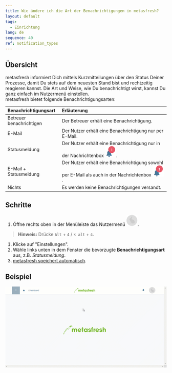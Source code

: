 ```yaml
---
title: Wie ändere ich die Art der Benachrichtigungen in metasfresh?
layout: default
tags:
  - Einrichtung
lang: de
sequence: 40
ref: notification_types
---
```


## Übersicht
metasfresh informiert Dich mittels Kurzmitteilungen über den Status Deiner Prozesse, damit Du stets auf dem neuesten Stand bist und rechtzeitig reagieren kannst. Die Art und Weise, wie Du benachrichtigt wirst, kannst Du ganz einfach im Nutzermenü einstellen.<br>
metasfresh bietet folgende Benachrichtigungsarten:

| Benachrichtigungsart | Erläuterung |
| :--- | :--- |
| Betreuer benachrichtigen | Der Betreuer erhält eine Benachrichtigung. |
| E-Mail | Der Nutzer erhält eine Benachrichtigung nur per E-Mail. |
| Statusmeldung | Der Nutzer erhält eine Benachrichtigung nur in der Nachrichtenbox ![](assets/NotificationBell_WebUI.png). |
| E-Mail + Statusmeldung | Der Nutzer erhält eine Benachrichtigung sowohl per E-Mail als auch in der Nachrichtenbox ![](assets/NotificationBell_WebUI.png). |
| Nichts | Es werden keine Benachrichtigungen versandt. |

## Schritte
1. Öffne rechts oben in der Menüleiste das Nutzermenü ![](assets/UserMenu_Rabbit_WebUI.png).
 >**Hinweis:** Drücke `Alt` + `4` / `⌥ alt` + `4`.

1. Klicke auf "Einstellungen".
1. Wähle links unten in dem Fenster die bevorzugte **Benachrichtigungsart** aus, z.B. *Statusmeldung*.
1. [metasfresh speichert automatisch](Speicheranzeige).

## Beispiel
![](assets/Benachrichtigungsarten.gif)
